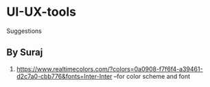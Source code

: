 # UI-UX-tools
Suggestions
## By Suraj
1. https://www.realtimecolors.com/?colors=0a0908-f7f6f4-a39461-d2c7a0-cbb776&fonts=Inter-Inter –for color scheme and font
